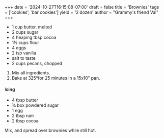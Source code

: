 +++
date = '2024-10-27T16:15:08-07:00'
draft = false
title = 'Brownies'
tags = ['cookies', 'bar cookies']
yield = '2 dozen'
author = "Grammy's friend Val"
+++

* 1 cup butter, melted
* 2 cups sugar
* 4 heaping tbsp cocoa
* 1½ cups flour
* 4 eggs
* 2 tsp vanilla
* salt to taste
* 2 cups pecans, chopped

1. Mix all ingredients.
2. Bake at 325°for 25 minutes in a 15x10" pan. 

#### Icing
* 4 tbsp butter
* ¾ box powdered sugar
* 1 egg
* 2 tbsp rum
* 2 tbsp cocoa

Mix, and spread over brownies while still hot.
